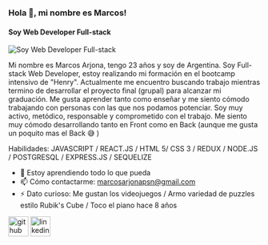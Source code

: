 ### Hola 👋, mi nombre es Marcos!
#### Soy Web Developer Full-stack
![Soy Web Developer Full-stack](https://wallpapercave.com/wp/wp2465898.png)

Mi nombre es Marcos Arjona, tengo 23 años y soy de Argentina. Soy Full-stack Web Developer, estoy realizando mi formación en el bootcamp intensivo de "Henry". Actualmente me encuentro buscando trabajo mientras termino de desarrollar el proyecto final (grupal) para alcanzar mi graduación. Me gusta aprender tanto como enseñar y me siento cómodo trabajando con personas con las que nos podamos potenciar. Soy muy activo, metódico, responsable y comprometido con el trabajo. Me siento muy cómodo desarrollando tanto en Front como en Back (aunque me gusta un poquito mas el Back :sweat_smile: )

Habilidades: JAVASCRIPT / REACT.JS / HTML 5/ CSS 3 / REDUX / NODE.JS / POSTGRESQL / EXPRESS.JS / SEQUELIZE

- 🌱 Estoy aprendiendo todo lo que pueda 
- 📫 Cómo contactarme: marcosarjonapsn@gmail.com 
- ⚡ Dato curioso: Me gustan los videojuegos / Armo variedad de puzzles estilo Rubik's Cube / Toco el piano hace 8 años 


[<img src='https://cdn.jsdelivr.net/npm/simple-icons@3.0.1/icons/github.svg' alt='github' height='40'>](https://github.com/MarcosArjona97)  [<img src='https://cdn.jsdelivr.net/npm/simple-icons@3.0.1/icons/linkedin.svg' alt='linkedin' height='40'>](https://www.linkedin.com/in/marcos-arjona-5ab781204/)  


